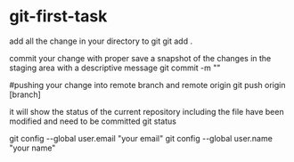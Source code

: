 # git-first-task
add all the change in your directory to git
git add .

commit your change with proper
save a snapshot of the changes in the staging area with a descriptive message
git commit -m ""

#pushing your change into remote branch and remote origin
git push origin [branch]

it will show the status of the current repository including the file have been modified
 and need to be committed
git status


git config --global user.email "your email"
git config --global user.name "your name"